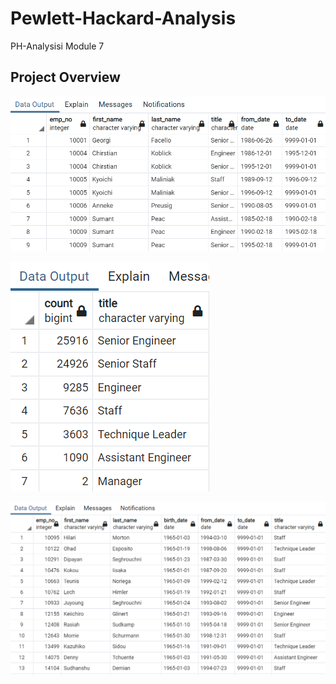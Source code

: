 # Pewlett-Hackard-Analysis
PH-Analysisi Module 7 

## Project Overview

![retiring_employees_by_title](https://github.com/dpiedra86/Pewlett-Hackard-Analysis/blob/main/Img/retiring_employees_by_title.png)

![retiring_titles](https://github.com/dpiedra86/Pewlett-Hackard-Analysis/blob/main/Img/retiring_titles.png)

![mentorship](https://github.com/dpiedra86/Pewlett-Hackard-Analysis/blob/main/Img/mentorship.png)
